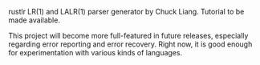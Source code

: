 rustlr LR(1) and LALR(1) parser generator by Chuck Liang.
Tutorial to be made available.

This project will become more full-featured in future releases, especially regarding
error reporting and error recovery.  Right now, it is good enough for experimentation
with various kinds of languages.


